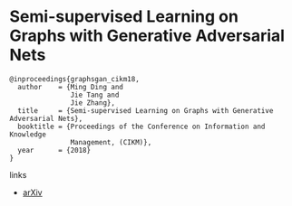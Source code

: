 # Semi-supervised Learning on Graphs with Generative Adversarial Nets

```
@inproceedings{graphsgan_cikm18,
  author    = {Ming Ding and
               Jie Tang and
               Jie Zhang},
  title     = {Semi-supervised Learning on Graphs with Generative Adversarial Nets},
  booktitle = {Proceedings of the Conference on Information and Knowledge
               Management, (CIKM)},
  year      = {2018}
}
```

links
- [arXiv](https://arxiv.org/abs/1809.00130)
